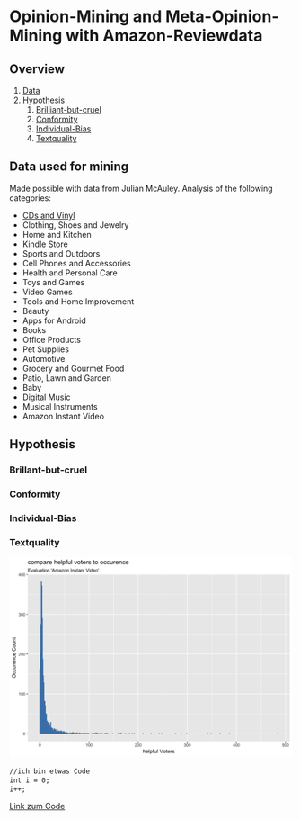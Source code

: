 # Opinion-Mining and Meta-Opinion-Mining with Amazon-Reviewdata

## Overview

1. [Data](./README.md#)
2. [Hypothesis](./README.md#brillant-but-cruel)
    1.  [Brilliant-but-cruel](./README.md#hypothesis)
    2.  [Conformity](./README.md#conformity)
    3.  [Individual-Bias](./README.md#individual-bias)
    4.  [Textquality](./README.md#textquality)



## Data used for mining

Made possible with data from Julian McAuley. Analysis of the following categories:

*   [CDs and Vinyl](./results/pics/cds-vinyl)
*   Clothing, Shoes and Jewelry
*   Home and Kitchen
*   Kindle Store
*   Sports and Outdoors
*   Cell Phones and Accessories
*   Health and Personal Care
*   Toys and Games
*   Video Games
*   Tools and Home Improvement
*   Beauty
*   Apps for Android
*   Books
*   Office Products
*   Pet Supplies
*   Automotive
*   Grocery and Gourmet Food
*   Patio, Lawn and Garden
*   Baby
*   Digital Music
*   Musical Instruments
*   Amazon Instant Video


## Hypothesis

### Brillant-but-cruel

### Conformity

### Individual-Bias

### Textquality


![](/Bilder/a_comparehelpfulVotersToOccurence_AmazonInstantVideo.gif "Optionaler Titel")

    //ich bin etwas Code
    int i = 0;
    i++;
    
    
 [Link zum Code](./src/file.js)
